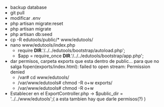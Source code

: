 - backup database
- git pull
- modificar .env
- php artisan migrate:reset
- php artisan migrate
- php artisan db:seed
- cp -R edutools/public/* www/edutools/
- nano www/edutools/index.php
  - require __DIR__.'/../../edutools/bootstrap/autoload.php';
  - $app = require_once __DIR__.'/../../edutools/bootstrap/app.php';
- dar permisos, carpeta exports que esta dentro de public... para que no salga fopen(exports/index.html): failed to open stream: Permission denied
  - /var# cd www/edutools/
  - /var/www/edutools# chmod -R o+w exports/
  - /var/www/edutools# chmod -R o+w
- Establecer en el ExportController.php -> $public_dir = '../../www/edutools';( a esta tambien hay que darle permisos(?) )
